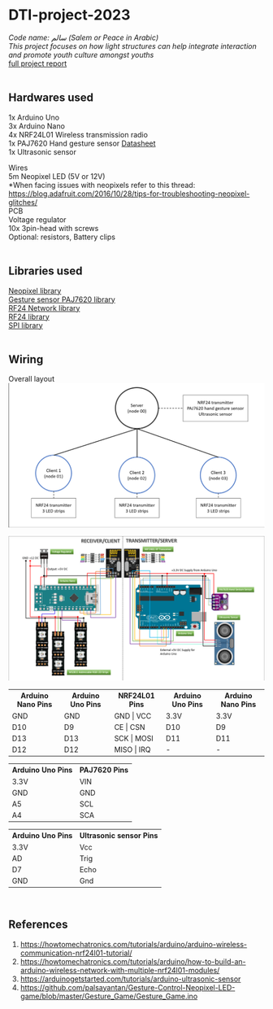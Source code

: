 # DTI-project-2023
_Code name: سالم (Salem or Peace in Arabic)_  
_This project focuses on how light structures can help integrate interaction and promote youth culture amongst youths_  
[full project report](http://asd.courses.sutd.edu.sg/dti-teams/projects-2023/cohort-4-projects-2023/cohort-4-team-2/)  
<br>

## Hardwares used
1x Arduino Uno  
3x Arduino Nano  
4x NRF24L01 Wireless transmission radio  
1x PAJ7620 Hand gesture sensor [Datasheet](https://www.epsglobal.com/Media-Library/EPSGlobal/Products/files/pixart/PAJ7620U2.pdf)   
1x Ultrasonic sensor  

Wires  
5m Neopixel LED (5V or 12V)  
*When facing issues with neopixels refer to this thread: https://blog.adafruit.com/2016/10/28/tips-for-troubleshooting-neopixel-glitches/  
PCB  
Voltage regulator  
10x 3pin-head with screws  
Optional: resistors, Battery clips  
<br>

## Libraries used
[Neopixel library](https://github.com/adafruit/Adafruit_NeoPixel)  
[Gesture sensor PAJ7620 library](https://github.com/Seeed-Studio/Gesture_PAJ7620)  
[RF24 Network library](https://www.arduinolibraries.info/libraries/rf24-network)  
[RF24 library](https://www.arduinolibraries.info/libraries/rf24-network)  
[SPI library](https://github.com/codebendercc/arduino-library-files/tree/master/libraries/SPI)  
<br>

## Wiring
Overall layout
<img src="https://github.com/Roziallegro/DTI-project-2023/blob/main/assets/Overall%20node.png">

<img src="https://github.com/Roziallegro/DTI-project-2023/blob/main/assets/Arduino%20schematics%20updated.png">

<table>
        <tr>
            <th>Arduino Nano Pins</th>
            <th>Arduino Uno Pins</th>
            <th>NRF24L01 Pins</th>
            <th>Arduino Uno Pins</th>
            <th>Arduino Nano Pins</th>
        </tr>
        <tr>
            <td>GND</td>
            <td>GND</td>
            <td>GND | VCC</td>
            <td>3.3V</td>
            <td>3.3V</td>
        </tr>
        <tr>
            <td>D10</td>
            <td>D9</td>
            <td>CE | CSN</td>
            <td>D10</td>
            <td>D9</td>
        </tr>
        <tr>
            <td>D13</td>
            <td>D13</td>
            <td>SCK | MOSI</td>
            <td>D11</td>
            <td>D11</td>
        </tr>
        <tr>
            <td>D12</td>
            <td>D12</td>
            <td>MISO | IRQ</td>
            <td>-</td>
            <td>-</td>
        </tr>
</table>

<table>
        <tr>
            <th>Arduino Uno Pins</th>
            <th>PAJ7620 Pins</th>
        </tr>
        <tr>
            <td>3.3V</td>
            <td>VIN</td>
        </tr>
        <tr>
            <td>GND</td>
            <td>GND</td>
        </tr>
        <tr>
            <td>A5</td>
            <td>SCL</td>
        </tr>
        <tr>
            <td>A4</td>
            <td>SCA</td>
        </tr>
</table>

<table>
        <tr>
            <th>Arduino Uno Pins</th>
            <th>Ultrasonic sensor Pins</th>
        </tr>
        <tr>
            <td>3.3V</td>
            <td>Vcc</td>
        </tr>
        <tr>
            <td>AD</td>
            <td>Trig</td>
        </tr>
        <tr>
            <td>D7</td>
            <td>Echo</td>
        </tr>
        <tr>
            <td>GND</td>
            <td>Gnd</td>
        </tr>
</table>
<br>


## References
1. https://howtomechatronics.com/tutorials/arduino/arduino-wireless-communication-nrf24l01-tutorial/
2. https://howtomechatronics.com/tutorials/arduino/how-to-build-an-arduino-wireless-network-with-multiple-nrf24l01-modules/
3. https://arduinogetstarted.com/tutorials/arduino-ultrasonic-sensor
4. https://github.com/palsayantan/Gesture-Control-Neopixel-LED-game/blob/master/Gesture_Game/Gesture_Game.ino
